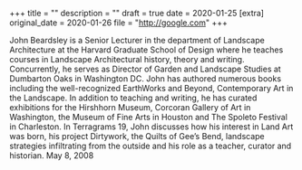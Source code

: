 +++
title = ""
description = ""
draft = true
date = 2020-01-25
[extra]
original_date = 2020-01-26
file = "http://google.com"
+++

John Beardsley is a Senior Lecturer in the department of Landscape Architecture at the Harvard Graduate School of Design where he teaches courses in Landscape Architectural history, theory and writing. Concurrently, he serves as Director of Garden and Landscape Studies at Dumbarton Oaks in Washington DC. John has authored numerous books including the well-recognized EarthWorks and Beyond, Contemporary Art in the Landscape. In addition to teaching and writing, he has curated exhibitions for the Hirshhorn Museum, Corcoran Gallery of Art in Washington, the Museum of Fine Arts in Houston and The Spoleto Festival in Charleston. In Terragrams 19, John discusses how his interest in Land Art was born, his project Dirtywork, the Quilts of Gee’s Bend, landscape strategies infiltrating from the outside and his role as a teacher, curator and historian. May 8, 2008
